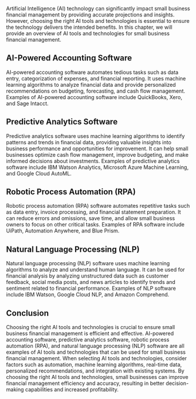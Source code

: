 
Artificial Intelligence (AI) technology can significantly impact small business financial management by providing accurate projections and insights. However, choosing the right AI tools and technologies is essential to ensure the technology delivers the intended benefits. In this chapter, we will provide an overview of AI tools and technologies for small business financial management.

AI-Powered Accounting Software
------------------------------

AI-powered accounting software automates tedious tasks such as data entry, categorization of expenses, and financial reporting. It uses machine learning algorithms to analyze financial data and provide personalized recommendations on budgeting, forecasting, and cash flow management. Examples of AI-powered accounting software include QuickBooks, Xero, and Sage Intacct.

Predictive Analytics Software
-----------------------------

Predictive analytics software uses machine learning algorithms to identify patterns and trends in financial data, providing valuable insights into business performance and opportunities for improvement. It can help small businesses optimize cash flow management, improve budgeting, and make informed decisions about investments. Examples of predictive analytics software include IBM Watson Analytics, Microsoft Azure Machine Learning, and Google Cloud AutoML.

Robotic Process Automation (RPA)
--------------------------------

Robotic process automation (RPA) software automates repetitive tasks such as data entry, invoice processing, and financial statement preparation. It can reduce errors and omissions, save time, and allow small business owners to focus on other critical tasks. Examples of RPA software include UiPath, Automation Anywhere, and Blue Prism.

Natural Language Processing (NLP)
---------------------------------

Natural language processing (NLP) software uses machine learning algorithms to analyze and understand human language. It can be used for financial analysis by analyzing unstructured data such as customer feedback, social media posts, and news articles to identify trends and sentiment related to financial performance. Examples of NLP software include IBM Watson, Google Cloud NLP, and Amazon Comprehend.

Conclusion
----------

Choosing the right AI tools and technologies is crucial to ensure small business financial management is efficient and effective. AI-powered accounting software, predictive analytics software, robotic process automation (RPA), and natural language processing (NLP) software are all examples of AI tools and technologies that can be used for small business financial management. When selecting AI tools and technologies, consider factors such as automation, machine learning algorithms, real-time data, personalized recommendations, and integration with existing systems. By choosing the right AI tools and technologies, small businesses can improve financial management efficiency and accuracy, resulting in better decision-making capabilities and increased profitability.
